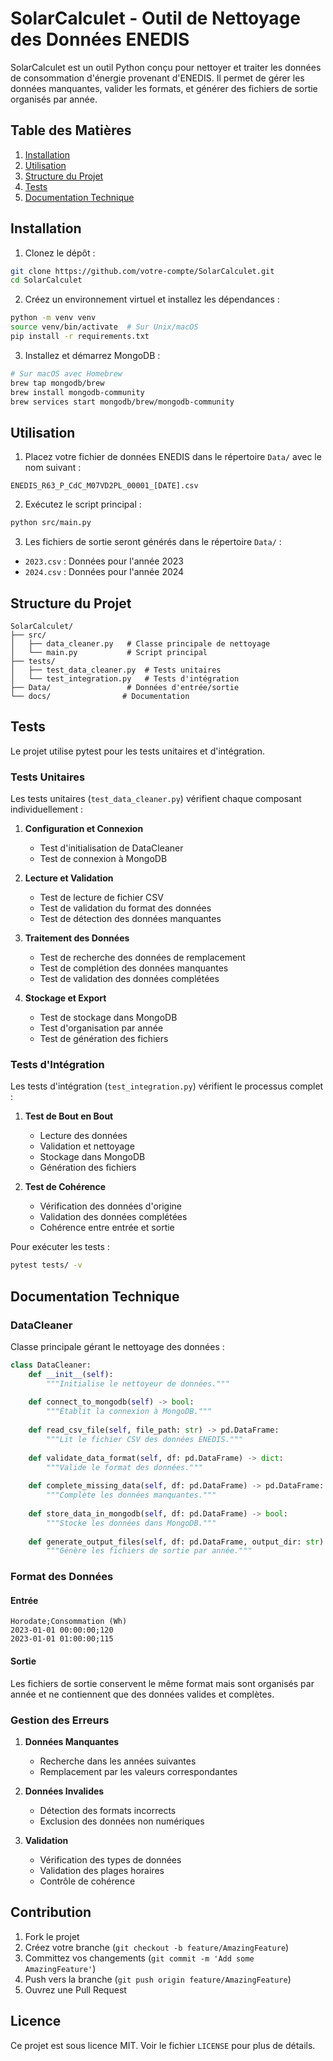 # SolarCalculet - Outil de Nettoyage des Données ENEDIS

SolarCalculet est un outil Python conçu pour nettoyer et traiter les données de consommation d'énergie provenant d'ENEDIS. Il permet de gérer les données manquantes, valider les formats, et générer des fichiers de sortie organisés par année.

## Table des Matières

1. [Installation](#installation)
2. [Utilisation](#utilisation)
3. [Structure du Projet](#structure-du-projet)
4. [Tests](#tests)
5. [Documentation Technique](#documentation-technique)

## Installation

1. Clonez le dépôt :
```bash
git clone https://github.com/votre-compte/SolarCalculet.git
cd SolarCalculet
```

2. Créez un environnement virtuel et installez les dépendances :
```bash
python -m venv venv
source venv/bin/activate  # Sur Unix/macOS
pip install -r requirements.txt
```

3. Installez et démarrez MongoDB :
```bash
# Sur macOS avec Homebrew
brew tap mongodb/brew
brew install mongodb-community
brew services start mongodb/brew/mongodb-community
```

## Utilisation

1. Placez votre fichier de données ENEDIS dans le répertoire `Data/` avec le nom suivant :
```
ENEDIS_R63_P_CdC_M07VD2PL_00001_[DATE].csv
```

2. Exécutez le script principal :
```bash
python src/main.py
```

3. Les fichiers de sortie seront générés dans le répertoire `Data/` :
- `2023.csv` : Données pour l'année 2023
- `2024.csv` : Données pour l'année 2024

## Structure du Projet

```
SolarCalculet/
├── src/
│   ├── data_cleaner.py   # Classe principale de nettoyage
│   └── main.py           # Script principal
├── tests/
│   ├── test_data_cleaner.py  # Tests unitaires
│   └── test_integration.py   # Tests d'intégration
├── Data/                 # Données d'entrée/sortie
└── docs/                # Documentation
```

## Tests

Le projet utilise pytest pour les tests unitaires et d'intégration.

### Tests Unitaires

Les tests unitaires (`test_data_cleaner.py`) vérifient chaque composant individuellement :

1. **Configuration et Connexion**
   - Test d'initialisation de DataCleaner
   - Test de connexion à MongoDB

2. **Lecture et Validation**
   - Test de lecture de fichier CSV
   - Test de validation du format des données
   - Test de détection des données manquantes

3. **Traitement des Données**
   - Test de recherche des données de remplacement
   - Test de complétion des données manquantes
   - Test de validation des données complétées

4. **Stockage et Export**
   - Test de stockage dans MongoDB
   - Test d'organisation par année
   - Test de génération des fichiers

### Tests d'Intégration

Les tests d'intégration (`test_integration.py`) vérifient le processus complet :

1. **Test de Bout en Bout**
   - Lecture des données
   - Validation et nettoyage
   - Stockage dans MongoDB
   - Génération des fichiers

2. **Test de Cohérence**
   - Vérification des données d'origine
   - Validation des données complétées
   - Cohérence entre entrée et sortie

Pour exécuter les tests :
```bash
pytest tests/ -v
```

## Documentation Technique

### DataCleaner

Classe principale gérant le nettoyage des données :

```python
class DataCleaner:
    def __init__(self):
        """Initialise le nettoyeur de données."""
        
    def connect_to_mongodb(self) -> bool:
        """Établit la connexion à MongoDB."""
        
    def read_csv_file(self, file_path: str) -> pd.DataFrame:
        """Lit le fichier CSV des données ENEDIS."""
        
    def validate_data_format(self, df: pd.DataFrame) -> dict:
        """Valide le format des données."""
        
    def complete_missing_data(self, df: pd.DataFrame) -> pd.DataFrame:
        """Complète les données manquantes."""
        
    def store_data_in_mongodb(self, df: pd.DataFrame) -> bool:
        """Stocke les données dans MongoDB."""
        
    def generate_output_files(self, df: pd.DataFrame, output_dir: str) -> bool:
        """Génère les fichiers de sortie par année."""
```

### Format des Données

#### Entrée
```csv
Horodate;Consommation (Wh)
2023-01-01 00:00:00;120
2023-01-01 01:00:00;115
```

#### Sortie
Les fichiers de sortie conservent le même format mais sont organisés par année et ne contiennent que des données valides et complètes.

### Gestion des Erreurs

1. **Données Manquantes**
   - Recherche dans les années suivantes
   - Remplacement par les valeurs correspondantes

2. **Données Invalides**
   - Détection des formats incorrects
   - Exclusion des données non numériques

3. **Validation**
   - Vérification des types de données
   - Validation des plages horaires
   - Contrôle de cohérence

## Contribution

1. Fork le projet
2. Créez votre branche (`git checkout -b feature/AmazingFeature`)
3. Committez vos changements (`git commit -m 'Add some AmazingFeature'`)
4. Push vers la branche (`git push origin feature/AmazingFeature`)
5. Ouvrez une Pull Request

## Licence

Ce projet est sous licence MIT. Voir le fichier `LICENSE` pour plus de détails.

